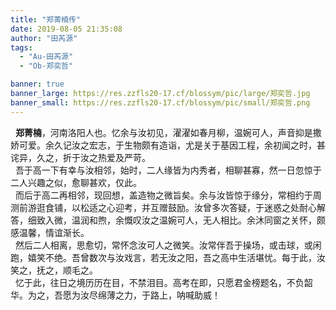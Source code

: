 ```yaml
---
title: "郑菁楠传"
date: 2019-08-05 21:35:08
author: "田芮源"
tags: 
  - "Au-田芮源"
  - "Ob-郑奕哲"

banner: true
banner_large: https://res.zzfls20-17.cf/blossym/pic/large/郑奕哲.jpg
banner_small: https://res.zzfls20-17.cf/blossym/pic/small/郑奕哲.png
---
```


<p>&nbsp; <strong>郑菁楠</strong>，河南洛阳人也。忆余与汝初见，濯濯如春月柳，温婉可人，声音抑是撒娇可爱。余久记汝之宏志，于生物颇有造诣，尤是关于基因工程，余初闻之时，甚诧异，久之，折于汝之热爱及严苛。<br />&nbsp; 吾于高一下有幸与汝相邻，始时，二人缘皆为内秀者，相聊甚寡，然一日忽惊于二人兴趣之似，愈聊甚欢，仅此。<br />&nbsp; 而后于高二再相邻，现回想，盖造物之微旨矣。余与汝皆惊于缘分，常相约于周测前游逛食铺，以松适之心迎考，并互赠鼓励。汝曾多次答疑，于迷惑之处耐心解答，细致入微，温润和煦，余慨叹汝之温婉可人，无人相比。余沐同窗之关怀，颇感温馨，情谊渐长。<br />&nbsp; 然后二人相离，思愈切，常怀念汝可人之微笑。汝常伴吾于操场，或击球，或闲跑，嬉笑不绝。吾曾数次与汝戏言，若无汝之阳，吾之高中生活堪忧。每于此，汝笑之，抚之，顺毛之。<br />&nbsp; 忆于此，往日之境历历在目，不禁泪目。高考在即，只愿君金榜题名，不负韶华。为之，吾愿为汝尽绵薄之力，于路上，呐喊助威！</p>